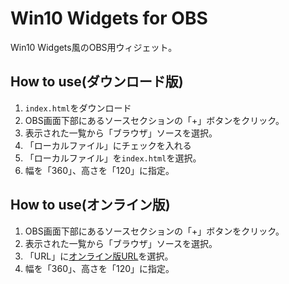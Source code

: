 # Win10 Widgets for OBS
Win10 Widgets風のOBS用ウィジェット。

## How to use(ダウンロード版)
1. `index.html`をダウンロード
1. OBS画面下部にあるソースセクションの「+」ボタンをクリック。
1. 表示された一覧から「ブラウザ」ソースを選択。
1. 「ローカルファイル」にチェックを入れる
1. 「ローカルファイル」を`index.html`を選択。
1. 幅を「360」、高さを「120」に指定。

## How to use(オンライン版)
1. OBS画面下部にあるソースセクションの「+」ボタンをクリック。
1. 表示された一覧から「ブラウザ」ソースを選択。
1. 「URL」に[オンライン版URL](https://my7337.github.io/Win10Widgets-for-OBS/)を選択。
1. 幅を「360」、高さを「120」に指定。
